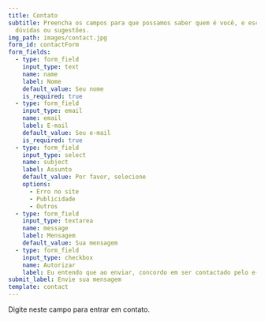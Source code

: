 ```yaml
---
title: Contato
subtitle: Preencha os campos para que possamos saber quem é você, e escreva suas
  dúvidas ou sugestões.
img_path: images/contact.jpg
form_id: contactForm
form_fields:
  - type: form_field
    input_type: text
    name: name
    label: Nome
    default_value: Seu nome
    is_required: true
  - type: form_field
    input_type: email
    name: email
    label: E-mail
    default_value: Seu e-mail
    is_required: true
  - type: form_field
    input_type: select
    name: subject
    label: Assunto
    default_value: Por favor, selecione
    options:
      - Erro no site
      - Publicidade
      - Outros
  - type: form_field
    input_type: textarea
    name: message
    label: Mensagem
    default_value: Sua mensagem
  - type: form_field
    input_type: checkbox
    name: Autorizar
    label: Eu entendo que ao enviar, concordo em ser contactado pelo e-mail informado.
submit_label: Envie sua mensagem
template: contact
---
```

Digite neste campo para entrar em contato.